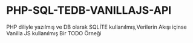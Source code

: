 # PHP-SQL-TEDB-VANILLAJS-API
PHP diliyle yazılmış ve DB olarak SQLİTE kullanılmış,Verilerin Akışı içinse Vanilla JS kullanılmış Bir TODO Örneği
